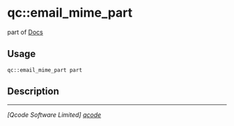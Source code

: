 qc::email_mime_part
===================

part of [Docs](.)

Usage
-----
`qc::email_mime_part part`

Description
-----------


----------------------------------
*[Qcode Software Limited] [qcode]*

[qcode]: www.qcode.co.uk "Qcode Software"